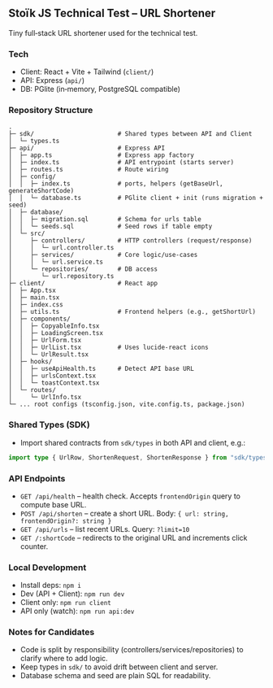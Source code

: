 ## Stoïk JS Technical Test – URL Shortener

Tiny full‑stack URL shortener used for the technical test.

### Tech

- Client: React + Vite + Tailwind (`client/`)
- API: Express (`api/`)
- DB: PGlite (in‑memory, PostgreSQL compatible)

### Repository Structure

```
.
├─ sdk/                       # Shared types between API and Client
│  └─ types.ts
├─ api/                       # Express API
│  ├─ app.ts                  # Express app factory
│  ├─ index.ts                # API entrypoint (starts server)
│  ├─ routes.ts               # Route wiring
│  ├─ config/
│  │  ├─ index.ts             # ports, helpers (getBaseUrl, generateShortCode)
│  │  └─ database.ts          # PGlite client + init (runs migration + seed)
│  ├─ database/
│  │  ├─ migration.sql        # Schema for urls table
│  │  └─ seeds.sql            # Seed rows if table empty
│  └─ src/
│     ├─ controllers/         # HTTP controllers (request/response)
│     │  └─ url.controller.ts
│     ├─ services/            # Core logic/use‑cases
│     │  └─ url.service.ts
│     └─ repositories/        # DB access
│        └─ url.repository.ts
├─ client/                    # React app
│  ├─ App.tsx
│  ├─ main.tsx
│  ├─ index.css
│  ├─ utils.ts                # Frontend helpers (e.g., getShortUrl)
│  ├─ components/
│  │  ├─ CopyableInfo.tsx
│  │  ├─ LoadingScreen.tsx
│  │  ├─ UrlForm.tsx
│  │  ├─ UrlList.tsx          # Uses lucide-react icons
│  │  └─ UrlResult.tsx
│  ├─ hooks/
│  │  ├─ useApiHealth.ts      # Detect API base URL
│  │  ├─ urlsContext.tsx
│  │  └─ toastContext.tsx
│  └─ routes/
│     └─ UrlInfo.tsx
└─ ... root configs (tsconfig.json, vite.config.ts, package.json)
```

### Shared Types (SDK)

- Import shared contracts from `sdk/types` in both API and client, e.g.:

```ts
import type { UrlRow, ShortenRequest, ShortenResponse } from "sdk/types";
```

### API Endpoints

- `GET /api/health` – health check. Accepts `frontendOrigin` query to compute base URL.
- `POST /api/shorten` – create a short URL. Body: `{ url: string, frontendOrigin?: string }`
- `GET /api/urls` – list recent URLs. Query: `?limit=10`
- `GET /:shortCode` – redirects to the original URL and increments click counter.

### Local Development

- Install deps: `npm i`
- Dev (API + Client): `npm run dev`
- Client only: `npm run client`
- API only (watch): `npm run api:dev`

### Notes for Candidates

- Code is split by responsibility (controllers/services/repositories) to clarify where to add logic.
- Keep types in `sdk/` to avoid drift between client and server.
- Database schema and seed are plain SQL for readability.
